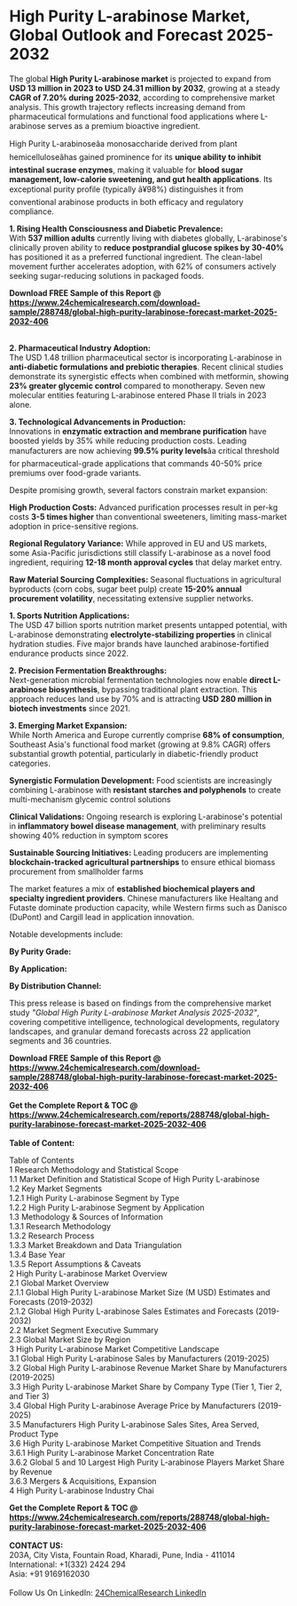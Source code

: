 <h1>High Purity L-arabinose Market, Global Outlook and Forecast 2025-2032</h1><p>The global <strong>High Purity L-arabinose market</strong> is projected to expand from <strong>USD 13 million in 2023 to USD 24.31 million by 2032</strong>, growing at a steady <strong>CAGR of 7.20% during 2025-2032</strong>, according to comprehensive market analysis. This growth trajectory reflects increasing demand from pharmaceutical formulations and functional food applications where L-arabinose serves as a premium bioactive ingredient.</p><p>High Purity L-arabinoseâa monosaccharide derived from plant hemicelluloseâhas gained prominence for its <strong>unique ability to inhibit intestinal sucrase enzymes</strong>, making it valuable for <strong>blood sugar management, low-calorie sweetening, and gut health applications</strong>. Its exceptional purity profile (typically â¥98%) distinguishes it from conventional arabinose products in both efficacy and regulatory compliance.</p><p><strong>1. Rising Health Consciousness and Diabetic Prevalence:</strong><br>
With <strong>537 million adults</strong> currently living with diabetes globally, L-arabinose's clinically proven ability to <strong>reduce postprandial glucose spikes by 30-40%</strong> has positioned it as a preferred functional ingredient. The clean-label movement further accelerates adoption, with 62% of consumers actively seeking sugar-reducing solutions in packaged foods.</p><div><b>Download FREE Sample of this Report @ 
            <a href="https://www.24chemicalresearch.com/download-sample/288748/global-high-purity-larabinose-forecast-market-2025-2032-406">
            https://www.24chemicalresearch.com/download-sample/288748/global-high-purity-larabinose-forecast-market-2025-2032-406</a></b></div><br><p><strong>2. Pharmaceutical Industry Adoption:</strong><br>
The USD 1.48 trillion pharmaceutical sector is incorporating L-arabinose in <strong>anti-diabetic formulations and prebiotic therapies</strong>. Recent clinical studies demonstrate its synergistic effects when combined with metformin, showing <strong>23% greater glycemic control</strong> compared to monotherapy. Seven new molecular entities featuring L-arabinose entered Phase II trials in 2023 alone.</p><p><strong>3. Technological Advancements in Production:</strong><br>
Innovations in <strong>enzymatic extraction and membrane purification</strong> have boosted yields by 35% while reducing production costs. Leading manufacturers are now achieving <strong>99.5% purity levels</strong>âa critical threshold for pharmaceutical-grade applications that commands 40-50% price premiums over food-grade variants.</p><p>Despite promising growth, several factors constrain market expansion:</p><p><strong>High Production Costs:</strong> Advanced purification processes result in per-kg costs <strong>3-5 times higher</strong> than conventional sweeteners, limiting mass-market adoption in price-sensitive regions.</p><p><strong>Regional Regulatory Variance:</strong> While approved in EU and US markets, some Asia-Pacific jurisdictions still classify L-arabinose as a novel food ingredient, requiring <strong>12-18 month approval cycles</strong> that delay market entry.</p><p><strong>Raw Material Sourcing Complexities:</strong> Seasonal fluctuations in agricultural byproducts (corn cobs, sugar beet pulp) create <strong>15-20% annual procurement volatility</strong>, necessitating extensive supplier networks.</p><p><strong>1. Sports Nutrition Applications:</strong><br>
The USD 47 billion sports nutrition market presents untapped potential, with L-arabinose demonstrating <strong>electrolyte-stabilizing properties</strong> in clinical hydration studies. Five major brands have launched arabinose-fortified endurance products since 2022.</p><p><strong>2. Precision Fermentation Breakthroughs:</strong><br>
Next-generation microbial fermentation technologies now enable <strong>direct L-arabinose biosynthesis</strong>, bypassing traditional plant extraction. This approach reduces land use by 70% and is attracting <strong>USD 280 million in biotech investments</strong> since 2021.</p><p><strong>3. Emerging Market Expansion:</strong><br>
While North America and Europe currently comprise <strong>68% of consumption</strong>, Southeast Asia's functional food market (growing at 9.8% CAGR) offers substantial growth potential, particularly in diabetic-friendly product categories.</p><p><strong>Synergistic Formulation Development:</strong> Food scientists are increasingly combining L-arabinose with <strong>resistant starches and polyphenols</strong> to create multi-mechanism glycemic control solutions</p><p><strong>Clinical Validations:</strong> Ongoing research is exploring L-arabinose's potential in <strong>inflammatory bowel disease management</strong>, with preliminary results showing 40% reduction in symptom scores</p><p><strong>Sustainable Sourcing Initiatives:</strong> Leading producers are implementing <strong>blockchain-tracked agricultural partnerships</strong> to ensure ethical biomass procurement from smallholder farms</p><p>The market features a mix of <strong>established biochemical players and specialty ingredient providers</strong>. Chinese manufacturers like Healtang and Futaste dominate production capacity, while Western firms such as Danisco (DuPont) and Cargill lead in application innovation.</p><p>Notable developments include:</p><p><strong>By Purity Grade:</strong></p><p><strong>By Application:</strong></p><p><strong>By Distribution Channel:</strong></p><p>This press release is based on findings from the comprehensive market study <em>"Global High Purity L-arabinose Market Analysis 2025-2032"</em>, covering competitive intelligence, technological developments, regulatory landscapes, and granular demand forecasts across 22 application segments and 36 countries.</p><div><b>Download FREE Sample of this Report @ 
            <a href="https://www.24chemicalresearch.com/download-sample/288748/global-high-purity-larabinose-forecast-market-2025-2032-406">
            https://www.24chemicalresearch.com/download-sample/288748/global-high-purity-larabinose-forecast-market-2025-2032-406</a></b></div><br><div><b>Get the Complete Report & TOC @ 
            <a href="https://www.24chemicalresearch.com/reports/288748/global-high-purity-larabinose-forecast-market-2025-2032-406">
            https://www.24chemicalresearch.com/reports/288748/global-high-purity-larabinose-forecast-market-2025-2032-406</a></b></div><br>
            <b>Table of Content:</b><p>Table of Contents<br />
1 Research Methodology and Statistical Scope<br />
1.1 Market Definition and Statistical Scope of High Purity L-arabinose<br />
1.2 Key Market Segments<br />
1.2.1 High Purity L-arabinose Segment by Type<br />
1.2.2 High Purity L-arabinose Segment by Application<br />
1.3 Methodology & Sources of Information<br />
1.3.1 Research Methodology<br />
1.3.2 Research Process<br />
1.3.3 Market Breakdown and Data Triangulation<br />
1.3.4 Base Year<br />
1.3.5 Report Assumptions & Caveats<br />
2 High Purity L-arabinose Market Overview<br />
2.1 Global Market Overview<br />
2.1.1 Global High Purity L-arabinose Market Size (M USD) Estimates and Forecasts (2019-2032)<br />
2.1.2 Global High Purity L-arabinose Sales Estimates and Forecasts (2019-2032)<br />
2.2 Market Segment Executive Summary<br />
2.3 Global Market Size by Region<br />
3 High Purity L-arabinose Market Competitive Landscape<br />
3.1 Global High Purity L-arabinose Sales by Manufacturers (2019-2025)<br />
3.2 Global High Purity L-arabinose Revenue Market Share by Manufacturers (2019-2025)<br />
3.3 High Purity L-arabinose Market Share by Company Type (Tier 1, Tier 2, and Tier 3)<br />
3.4 Global High Purity L-arabinose Average Price by Manufacturers (2019-2025)<br />
3.5 Manufacturers High Purity L-arabinose Sales Sites, Area Served, Product Type<br />
3.6 High Purity L-arabinose Market Competitive Situation and Trends<br />
3.6.1 High Purity L-arabinose Market Concentration Rate<br />
3.6.2 Global 5 and 10 Largest High Purity L-arabinose Players Market Share by Revenue<br />
3.6.3 Mergers & Acquisitions, Expansion<br />
4 High Purity L-arabinose Industry Chai</p><div><b>Get the Complete Report & TOC @ 
            <a href="https://www.24chemicalresearch.com/reports/288748/global-high-purity-larabinose-forecast-market-2025-2032-406">
            https://www.24chemicalresearch.com/reports/288748/global-high-purity-larabinose-forecast-market-2025-2032-406</a></b></div><br><b>CONTACT US:</b><br>
            203A, City Vista, Fountain Road, Kharadi, Pune, India - 411014<br>
            International: +1(332) 2424 294<br>
            Asia: +91 9169162030 <br><br>
            Follow Us On LinkedIn: <a href="https://www.linkedin.com/company/24chemicalresearch/">24ChemicalResearch LinkedIn</a>